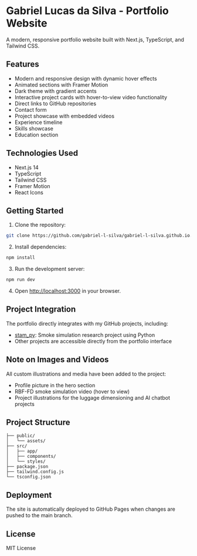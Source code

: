 # Gabriel Lucas da Silva - Portfolio Website

A modern, responsive portfolio website built with Next.js, TypeScript, and Tailwind CSS.

## Features

- Modern and responsive design with dynamic hover effects
- Animated sections with Framer Motion
- Dark theme with gradient accents
- Interactive project cards with hover-to-view video functionality
- Direct links to GitHub repositories
- Contact form
- Project showcase with embedded videos
- Experience timeline
- Skills showcase
- Education section

## Technologies Used

- Next.js 14
- TypeScript
- Tailwind CSS
- Framer Motion
- React Icons

## Getting Started

1. Clone the repository:
```bash
git clone https://github.com/gabriel-l-silva/gabriel-l-silva.github.io.git
```

2. Install dependencies:
```bash
npm install
```

3. Run the development server:
```bash
npm run dev
```

4. Open [http://localhost:3000](http://localhost:3000) in your browser.

## Project Integration

The portfolio directly integrates with my GitHub projects, including:
- [stam_py](https://github.com/Gabriel-L-Silva/stam_py): Smoke simulation research project using Python
- Other projects are accessible directly from the portfolio interface

## Note on Images and Videos

All custom illustrations and media have been added to the project:
- Profile picture in the hero section
- RBF-FD smoke simulation video (hover to view)
- Project illustrations for the luggage dimensioning and AI chatbot projects

## Project Structure

```
├── public/
│   └── assets/
├── src/
│   ├── app/
│   ├── components/
│   └── styles/
├── package.json
├── tailwind.config.js
└── tsconfig.json
```

## Deployment

The site is automatically deployed to GitHub Pages when changes are pushed to the main branch.

## License

MIT License 